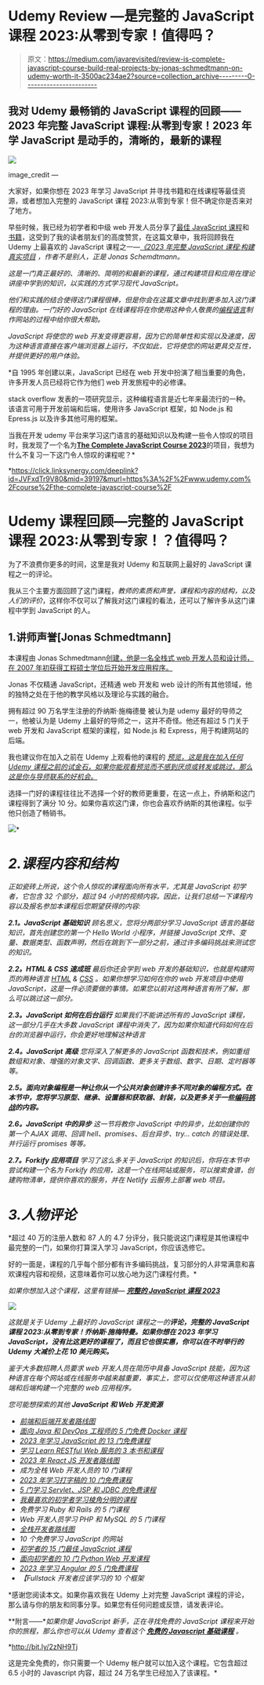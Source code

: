 # Udemy Review —是完整的 JavaScript 课程 2023:从零到专家！值得吗？

> 原文：<https://medium.com/javarevisited/review-is-complete-javascript-course-build-real-projects-by-jonas-schmedtmann-on-udemy-worth-it-3500ac234ae2?source=collection_archive---------0----------------------->

## 我对 Udemy 最畅销的 JavaScript 课程的回顾——2023 年完整 JavaScript 课程:从零到专家！2023 年学 JavaScript 是动手的，清晰的，最新的课程

[![](img/19e9e17e90175859dd26f9fd33ad814f.png)](https://click.linksynergy.com/deeplink?id=JVFxdTr9V80&mid=39197&murl=https%3A%2F%2Fwww.udemy.com%2Fcourse%2Fthe-complete-javascript-course%2F)

image_credit —

大家好，如果你想在 2023 年学习 JavaScript 并寻找书籍和在线课程等最佳资源，或者想加入完整的 JavaScript 课程 2023:从零到专家！但不确定你是否来对了地方。

早些时候，我已经为初学者和中级 web 开发人员分享了[最佳 JavaScript 课程](/javarevisited/10-best-online-courses-to-learn-javascript-in-2020-af5ed0801645)和[书籍](/javarevisited/5-best-javascript-books-for-beginners-and-experienced-web-developers-2c6353d1cc85?source=---------10----------------------------)，这受到了我的读者朋友们的高度赞赏，在这篇文章中，我将回顾我在 Udemy 上最喜欢的 JavaScript 课程之一—*[*《2023 年完整 JavaScript 课程:构建真实项目*](https://click.linksynergy.com/deeplink?id=JVFxdTr9V80&mid=39197&murl=https%3A%2F%2Fwww.udemy.com%2Fcourse%2Fthe-complete-javascript-course%2F) ，作者不是别人，正是 Jonas Schemdtmann。*

*这是一门真正最好的、清晰的、简明的和最新的课程，通过构建项目和应用在理论讲座中学到的知识，以实践的方式学习现代 JavaScript。*

*他们和实践的结合使得这门课程很棒，但是你会在这篇文章中找到更多加入这门课程的理由。一门好的 JavaScript 在线课程将在你使用这种令人敬畏的[编程语言](/hackernoon/10-best-programming-languages-to-learn-in-2019-e5b05af4a972)制作网站的过程中给你很大帮助。*

*JavaScript 将使您的 web 开发变得更容易，因为它的简单性和实现以及速度，因为这种语言直接在客户端浏览器上运行，不仅如此，它将使您的网站更具交互性，并提供更好的用户体验。*

*自 1995 年创建以来，JavaScript 已经在 web 开发中扮演了相当重要的角色，许多开发人员已经将它作为他们 web 开发旅程中的必修课。

stack overflow 发表的一项研究显示，这种编程语言是近七年来最流行的一种。该语言可用于开发前端和后端，使用许多 JavaScript 框架，如 Node.js 和 Epress.js 以及许多其他可用的框架。

当我在开发 udemy 平台来学习这门语言的基础知识以及构建一些令人惊叹的项目时，我发现了一个名为[**The Complete JavaScript Course 2023**](https://click.linksynergy.com/deeplink?id=JVFxdTr9V80&mid=39197&murl=https%3A%2F%2Fwww.udemy.com%2Fcourse%2Fthe-complete-javascript-course%2F)的项目，我想为什么不复习一下这门令人惊叹的课程呢？*

*<https://click.linksynergy.com/deeplink?id=JVFxdTr9V80&mid=39197&murl=https%3A%2F%2Fwww.udemy.com%2Fcourse%2Fthe-complete-javascript-course%2F>  

# Udemy 课程回顾—完整的 JavaScript 课程 2023:从零到专家！？值得吗？

为了不浪费你更多的时间，这里是我对 Udemy 和互联网上最好的 JavaScript 课程之一的评论。

我从三个主要方面回顾了这门课程，*教师的素质和声誉，课程和内容的结构，以及人们的评价*，这样你不仅可以了解我对这门课程的看法，还可以了解许多从这门课程中学到 JavaScript 的人。

## 1.讲师声誉[Jonas Schmedtmann]

本课程由 Jonas Schmedtmann[创建，他是一名全栈式 web 开发人员和设计师，在 2007 年初获得工程硕士学位后开始开发应用程序。](https://click.linksynergy.com/deeplink?id=JVFxdTr9V80&mid=39197&murl=https%3A%2F%2Fwww.udemy.com%2Fuser%2Fjonasschmedtmann%2F)

Jonas 不仅精通 JavaScript，还精通 web 开发和 web 设计的所有其他领域，他的独特之处在于他的教学风格以及理论与实践的融合。

拥有超过 90 万名学生注册的乔纳斯·施梅德曼 被认为是 udemy 最好的导师之一，他被认为是 Udemy 上最好的导师之一，这并不奇怪。他还有超过 5 门关于 web 开发和 JavaScript 框架的课程，如 Node.js 和 Express，用于构建网站的后端。

我也建议你在加入之前在 Udemy 上观看他的课程的 [*预览，这是我在加入任何 Udemy 课程之前的试金石，如果你能观看预览而不感到厌烦或转发或跳过，那么这是你与导师联系的好机会。*](https://click.linksynergy.com/deeplink?id=JVFxdTr9V80&mid=39197&murl=https%3A%2F%2Fwww.udemy.com%2Fcourse%2Fthe-complete-javascript-course%2F)

选择一门好的课程往往比不选择一个好的教师更重要，在这一点上，乔纳斯和这门课程得到了满分 10 分。如果你喜欢这门课，你也会喜欢乔纳斯的其他课程。似乎他只创造了畅销书。

[![](img/a32da0ee7ad98f48b035995b10268d03.png)](https://click.linksynergy.com/deeplink?id=JVFxdTr9V80&mid=39197&murl=https%3A%2F%2Fwww.udemy.com%2Fuser%2Fjonasschmedtmann%2F)*

# *2.课程内容和结构*

*正如瓷砖上所说，这个令人惊叹的课程面向所有水平，尤其是 JavaScript 初学者，它包含 32 个部分，超过 94 小时的视频内容。因此，让我们总结一下课程内容以及报名参加本课程后您期望获得的内容:*

***2.1。JavaScript 基础知识**
顾名思义，您将分两部分学习 JavaScript 语言的基础知识，首先创建您的第一个 Hello World 小程序，并链接 JavaScript 文件、变量、数据类型、函数声明，然后在跳到下一部分之前，通过许多编码挑战来测试您的知识。*

***2.2。HTML & CSS 速成班**
最后你还会学到 web 开发的基础知识，也就是构建网页的两种语言 [HTML](/javarevisited/10-best-html-and-css-courses-for-beginners-in-2021-6757eec00032) & [CSS](https://javarevisited.blogspot.com/2020/09/top-5-css-cascading-style-sheet-courses-for-beginners.html) 。如果你想学习如何在你的 web 开发项目中使用 JavaScript，这是一件必须要做的事情。如果您以前对这两种语言有所了解，那么可以跳过这一部分。*

***2.3。JavaScript 如何在后台运行**
如果我们不能讲述所有的 JavaScript 课程，这一部分几乎在大多数 JavaScript 课程中消失了，因为如果你知道代码如何在后台的浏览器中运行，你会更好地理解这种语言*

***2.4。JavaScript 高级**
您将深入了解更多的 JavaScript 函数和技术，例如重组数组和对象、增强的对象文字、回调函数、更多关于数组、数字、日期、定时器等等。*

***2.5。面向对象编程是一种让你从一个公共对象创建许多不同对象的编程方式。在本节中，您将学习原型、继承、设置器和获取器、封装，以及更多关于一些[编码挑战](https://www.java67.com/2018/05/top-75-programming-interview-questions-answers.html)的内容。***

***2.6。JavaScript 中的异步**
这一节将教你 JavaScript 中的异步，比如创建你的第一个 AJAX 调用、回调 hell、promises、后台异步、try… catch 的错误处理、并行运行 promises 等等。*

***2.7。Forkify 应用项目**
学习了这么多关于 JavaScript 的知识后，你将在本节中尝试构建一个名为 Forkify 的应用，这是一个在线网站或服务，可以搜索食谱，创建购物清单，提供你喜欢的服务，并在 Netlify 云服务上部署 web 项目。*

# *3.人物评论*

*超过 40 万的注册人数和 87 人的 4.7 分评分，我只能说这门课程是其他课程中最完整的一门，如果你打算深入学习 JavaScript，你应该选修它。

好的一面是，课程的几乎每个部分都有许多编码挑战，复习部分的人非常满意和喜欢课程内容和视频，这意味着你可以放心地为这门课程付费。*

*如果你想加入这个课程，这里有链接— [**完整的 JavaScript 课程 2023**](https://click.linksynergy.com/deeplink?id=JVFxdTr9V80&mid=39197&murl=https%3A%2F%2Fwww.udemy.com%2Fcourse%2Fthe-complete-javascript-course%2F)*

*[![](img/b9ccc032a9c211f387c84ec857958364.png)](https://click.linksynergy.com/deeplink?id=JVFxdTr9V80&mid=39197&murl=https%3A%2F%2Fwww.udemy.com%2Fcourse%2Fthe-complete-javascript-course%2F)*

*这就是关于 Udemy 上最好的 JavaScript 课程之一的**评论，完整的 JavaScript 课程 2023:从零到专家！乔纳斯·施梅特曼。如果你想在 2023 年学习 JavaScript，没有比这更好的课程了，而且它也很实惠，你可以在不时举行的 Udemy 大减价上花 10 美元购买。***

*鉴于大多数招聘人员要求 web 开发人员在简历中具备 JavaScript 技能，因为这种语言在每个网站或在线服务中越来越重要，事实上，您可以仅使用这种语言从前端和后端构建一个完整的 web 应用程序。*

*您可能想探索的其他 **JavaScript 和 Web 开发资源***

*   *[前端和后端开发者路线图](https://javarevisited.blogspot.com/2019/02/the-2019-web-developer-roadmap.html)*
*   *[面向 Java 和 DevOps 工程师的 5 门免费 Docker 课程](http://www.java67.com/2018/02/5-free-docker-courses-for-java-and-DevOps-engineers.html)*
*   *[2023 年学习 JavaScript 的 13 门免费课程](/javarevisited/12-free-courses-to-learn-javascript-and-es6-for-beginners-and-experienced-developers-aa35874c9a32)*
*   *[学习 Learn RESTful Web 服务的 3 本书和课程](http://www.java67.com/2018/02/3-books-and-courses-to-learn-restful-web-services-with-spring.html)*
*   *[2023 年 React JS 开发者路线图](https://javarevisited.blogspot.com/2018/10/the-2018-react-developer-roadmap.html#axzz5dPh5g7tg)*
*   *成为全栈 Web 开发人员的 10 门课程*
*   *[2023 年学习打字稿的 10 门免费课程](/javarevisited/top-10-free-typescript-courses-to-learn-online-best-of-lot-44bce9da41d1)*
*   *[5 门学习 Servlet、JSP 和 JDBC 的免费课程](http://www.java67.com/2018/02/5-free-servlet-jsp-and-jdbc-online-courses-for-java-developers.html)*
*   *[我最喜欢的初学者学习棱角分明的课程](/javarevisited/10-courses-to-learn-angular-for-web-development-6da1bd2856dc)*
*   *免费学习 Ruby 和 Rails 的 5 门课程*
*   *Web 开发人员学习 PHP 和 MySQL 的 5 门课程*
*   *[全栈开发者路线图](/javarevisited/the-2019-web-developer-roadmap-ab89ac3c380e)*
*   *10 个免费学习 JavaScript 的网站*
*   *[初学者的 15 门最佳 JavaScript 课程](/javarevisited/10-best-online-courses-to-learn-javascript-in-2020-af5ed0801645)*
*   *[面向初学者的 10 门 Python Web 开发课程](/javarevisited/top-10-courses-to-learn-python-for-web-development-in-2020-best-of-lot-efe11fb6d212)*
*   *[2023 年学习 Angular 的 5 门免费课程](https://javarevisited.blogspot.com/2018/06/5-best-courses-to-learn-angular.html)*
*   *【Fullstack 开发者应该学习的 10 个框架*

*感谢您阅读本文。如果你喜欢我在 Udemy 上对完整 JavaScript 课程的评论，那么请与你的朋友和同事分享。如果您有任何问题或反馈，请发表评论。

**附言——**如果你是 JavaScript 新手，正在寻找免费的 JavaScript 课程来开始你的旅程，那么你也可以从 Udemy 查看这个 [**免费的 Javascript 基础课程**](http://bit.ly/2zNH9Tj) 。*

*<http://bit.ly/2zNH9Tj>  

这是完全免费的，你只需要一个 Udemy 帐户就可以加入这个课程。它包含超过 6.5 小时的 Javascript 内容，超过 24 万名学生已经加入了该课程。*